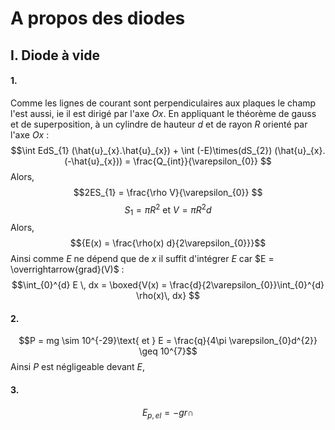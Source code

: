# A propos des diodes
## I. Diode à vide
#### 1.
Comme les lignes de courant sont perpendiculaires aux plaques le champ l'est aussi, ie il est dirigé par l'axe $Ox$.
En appliquant le théorème de gauss et de superposition, à un cylindre de hauteur $d$ et de rayon $R$ orienté par l'axe $Ox$ : 
$$\int EdS_{1} (\hat{u}_{x}.\hat{u}_{x}) + \int (-E)\times(dS_{2}) (\hat{u}_{x}.(-\hat{u}_{x})) = \frac{Q_{int}}{\varepsilon_{0}} $$
Alors, 
$$2ES_{1} = \frac{\rho V}{\varepsilon_{0}} $$
$$S_{1} = \pi R^{2} \text{ et } V = \pi R^{2}d$$
Alors,
$${E(x) = \frac{\rho(x) d}{2\varepsilon_{0}}}$$
Ainsi comme $E$ ne dépend que de $x$ il suffit d'intégrer $E$ car $E = \overrightarrow{grad}(V)$ :
$$\int_{0}^{d} E \, dx = \boxed{V(x) = \frac{d}{2\varepsilon_{0}}\int_{0}^{d} \rho(x)\, dx} $$

#### 2.
$$P = mg \sim 10^{-29}\text{ et } E = \frac{q}{4\pi \varepsilon_{0}d^{2}} \geq 10^{7}$$
Ainsi $P$ est négligeable devant $E$, 

#### 3.
$$E_{p, el} = -gr\cap$$